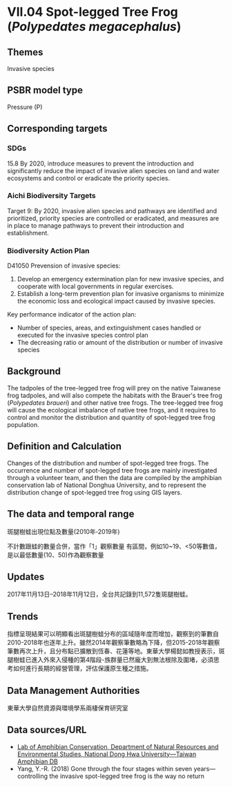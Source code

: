 # VII.04 Spot-legged Tree Frog (*Polypedates megacephalus*)

<script type="text/javascript" src="http://cdn.mathjax.org/mathjax/latest/MathJax.js?config=TeX-AMS-MML_HTMLorMML"></script>

## Themes
Invasive species
## PSBR model type
Pressure (P)
## Corresponding targets
### SDGs
15.8 By 2020, introduce measures to prevent the introduction and significantly reduce the impact of invasive alien species on land and water ecosystems and control or eradicate the priority species.
### Aichi Biodiversity Targets
Target 9: By 2020, invasive alien species and pathways are identified and prioritized, priority species are controlled or eradicated, and measures are in place to manage pathways to prevent their introduction and establishment.
### Biodiversity Action Plan
D41050 Prevension of invasive species:
1. Develop an emergency extermination plan for new invasive species, and cooperate with local governments in regular exercises.
2. Establish a long-term prevention plan for invasive organisms to minimize the economic loss and ecological impact caused by invasive species.

Key performance indicator of the action plan:
* Number of species, areas, and extinguishment cases handled or executed for the invasive species control plan
* The decreasing ratio or amount of the distribution or number of invasive species
## Background
The tadpoles of the tree-legged tree frog will prey on the native Taiwanese frog tadpoles, and will also compete the habitats with the Brauer's tree frog (*Polypedates braueri*) and other native tree frogs. The tree-legged tree frog will cause the ecological imbalance of native tree frogs, and it requires to control and monitor the distribution and quantity of spot-legged tree frog population.
## Definition and Calculation
Changes of the distribution and number of spot-legged tree frogs. The occurrence and number of spot-legged tree frogs are mainly investigated through a volunteer team, and then the data are compiled by the amphibian conservation lab of National Donghua University, and to represent the distribution change of spot-legged tree frog using GIS layers.
## The data and temporal range
斑腿樹蛙出現位點及數量(2010年‐2019年)

不計數跟蛙的數量合併，當作「1」觀察數量 有區間，例如10~19、&lt;50等數值，是以最低數量(10、50)作為觀察數量

## Updates
2017年11月13日–2018年11月12日，全台共記錄到11,572隻斑腿樹蛙。
## Trends
指標呈現結果可以明顯看出斑腿樹蛙分布的區域隨年度而增加，觀察到的筆數自2010-2018年也逐年上升。雖然2014年觀察筆數略為下降，但2015-2018年觀察筆數再次上升，且分布點已擴散到恆春、花蓮等地。東華大學楊懿如教授表示，斑腿樹蛙已進入外來入侵種的第4階段-族群量已然龐大到無法根除及圍堵，必須思考如何進行長期的經營管理，評估保護原生種之措施。
## Data Management Authorities
東華大學自然資源與環境學系兩棲保育研究室
## Data sources/URL
* [Lab of Amphibian Conservation, Department of Natural Resources and Environmental Studies, National Dong Hwa University—Taiwan Amphibian DB](http://tad.froghome.org/charts/2007-2018/main.html)
* Yang, Y.-R. (2018) Gone through the four stages within seven years—controlling the invasive spot-legged tree frog is the way no return
